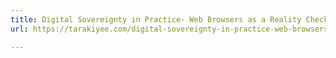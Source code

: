 ```yaml
---
title: Digital Sovereignty in Practice- Web Browsers as a Reality Check
url: https://tarakiyee.com/digital-sovereignty-in-practice-web-browsers-as-a-reality-check/

---
```

